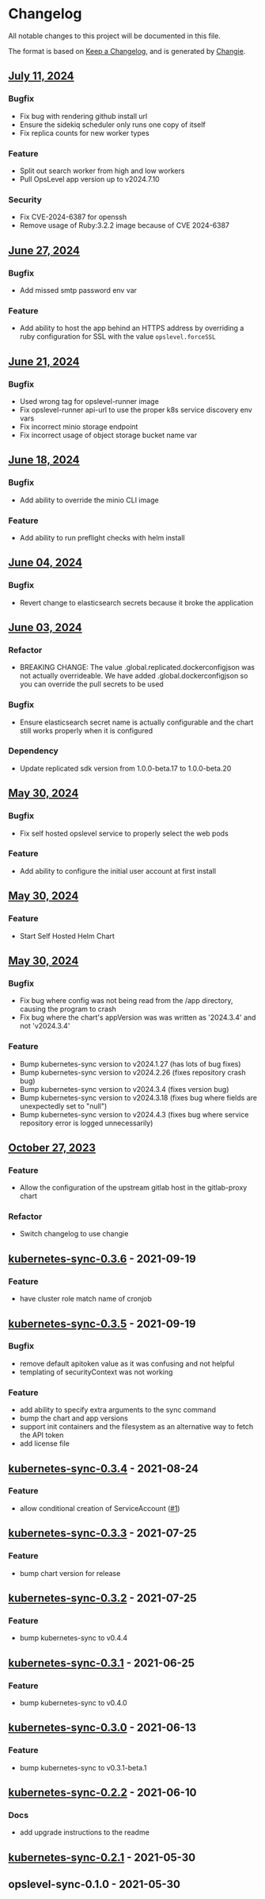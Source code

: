 # Changelog
All notable changes to this project will be documented in this file.

The format is based on [Keep a Changelog](https://keepachangelog.com/en/1.0.0/),
and is generated by [Changie](https://github.com/miniscruff/changie).


## [July 11, 2024](https://github.com/OpsLevel/helm-charts/compare/v2024.6.27...v2024.7.11)
### Bugfix
* Fix bug with rendering github install url
* Ensure the sidekiq scheduler only runs one copy of itself
* Fix replica counts for new worker types
### Feature
* Split out search worker from high and low workers
* Pull OpsLevel app version up to v2024.7.10
### Security
* Fix CVE-2024-6387 for openssh
* Remove usage of Ruby:3.2.2 image because of CVE 2024-6387

## [June 27, 2024](https://github.com/OpsLevel/helm-charts/compare/v2024.6.21...v2024.6.27)
### Bugfix
* Add missed smtp password env var
### Feature
* Add ability to host the app behind an HTTPS address by overriding a ruby configuration for SSL with the value `opslevel.forceSSL`

## [June 21, 2024](https://github.com/OpsLevel/helm-charts/compare/v2024.6.18...v2024.6.21)
### Bugfix
* Used wrong tag for opslevel-runner image
* Fix opslevel-runner api-url to use the proper k8s service discovery env vars
* Fix incorrect minio storage endpoint
* Fix incorrect usage of object storage bucket name var

## [June 18, 2024](https://github.com/OpsLevel/helm-charts/compare/v2024.6.4...v2024.6.18)
### Bugfix
* Add ability to override the minio CLI image
### Feature
* Add ability to run preflight checks with helm install

## [June 04, 2024](https://github.com/OpsLevel/helm-charts/compare/v2024.6.3...v2024.6.4)
### Bugfix
* Revert change to elasticsearch secrets because it broke the application

## [June 03, 2024](https://github.com/OpsLevel/helm-charts/compare/v2024.5.30...v2024.6.3)
### Refactor
* BREAKING CHANGE: The value .global.replicated.dockerconfigjson was not actually overrideable.  We have added .global.dockerconfigjson so you can override the pull secrets to be used
### Bugfix
* Ensure elasticsearch secret name is actually configurable and the chart still works properly when it is configured
### Dependency
* Update replicated sdk version from 1.0.0-beta.17 to 1.0.0-beta.20

## [May 30, 2024](https://github.com/OpsLevel/helm-charts/compare/v2024.5.29...v2024.5.30)
### Bugfix
* Fix self hosted opslevel service to properly select the web pods
### Feature
* Add ability to configure the initial user account at first install

## [May 30, 2024](https://github.com/OpsLevel/helm-charts/compare/v2024.1.1...v2024.5.29)
### Feature
* Start Self Hosted Helm Chart

## [May 30, 2024](https://github.com/OpsLevel/helm-charts/compare/v0.0.1...v2024.1.1)
### Bugfix
* Fix bug where config was not being read from the /app directory, causing the program to crash
* Fix bug where the chart's appVersion was was written as '2024.3.4' and not 'v2024.3.4'
### Feature
* Bump kubernetes-sync version to v2024.1.27 (has lots of bug fixes)
* Bump kubernetes-sync version to v2024.2.26 (fixes repository crash bug)
* Bump kubernetes-sync version to v2024.3.4 (fixes version bug)
* Bump kubernetes-sync version to v2024.3.18 (fixes bug where fields are unexpectedly set to "null")
* Bump kubernetes-sync version to v2024.4.3 (fixes bug where service repository error is logged unnecessarily)

## [October 27, 2023](https://github.com/OpsLevel/helm-charts/compare/0.0.0...v0.0.1)
### Feature
* Allow the configuration of the upstream gitlab host in the gitlab-proxy chart
### Refactor
* Switch changelog to use changie

<a name="kubernetes-sync-0.3.6"></a>
## [kubernetes-sync-0.3.6] - 2021-09-19
### Feature
- have cluster role match name of cronjob


<a name="kubernetes-sync-0.3.5"></a>
## [kubernetes-sync-0.3.5] - 2021-09-19
### Bugfix
- remove default apitoken value as it was confusing and not helpful
- templating of securityContext was not working

### Feature
- add ability to specify extra arguments to the sync command
- bump the chart and app versions
- support init containers and the filesystem as an alternative way to fetch the API token
- add license file


<a name="kubernetes-sync-0.3.4"></a>
## [kubernetes-sync-0.3.4] - 2021-08-24
### Feature
- allow conditional creation of ServiceAccount ([#1](https://github.com/OpsLevel/helm-charts/issues/1))


<a name="kubernetes-sync-0.3.3"></a>
## [kubernetes-sync-0.3.3] - 2021-07-25
### Feature
- bump chart version for release


<a name="kubernetes-sync-0.3.2"></a>
## [kubernetes-sync-0.3.2] - 2021-07-25
### Feature
- bump kubernetes-sync to v0.4.4


<a name="kubernetes-sync-0.3.1"></a>
## [kubernetes-sync-0.3.1] - 2021-06-25
### Feature
- bump kubernetes-sync to v0.4.0


<a name="kubernetes-sync-0.3.0"></a>
## [kubernetes-sync-0.3.0] - 2021-06-13
### Feature
- bump kubernetes-sync to v0.3.1-beta.1


<a name="kubernetes-sync-0.2.2"></a>
## [kubernetes-sync-0.2.2] - 2021-06-10
### Docs
- add upgrade instructions to the readme


<a name="kubernetes-sync-0.2.1"></a>
## [kubernetes-sync-0.2.1] - 2021-05-30

<a name="opslevel-sync-0.1.0"></a>
## opslevel-sync-0.1.0 - 2021-05-30

[Unreleased]: https://github.com/OpsLevel/helm-charts/compare/kubernetes-sync-0.3.6...HEAD
[kubernetes-sync-0.3.6]: https://github.com/OpsLevel/helm-charts/compare/kubernetes-sync-0.3.5...kubernetes-sync-0.3.6
[kubernetes-sync-0.3.5]: https://github.com/OpsLevel/helm-charts/compare/kubernetes-sync-0.3.4...kubernetes-sync-0.3.5
[kubernetes-sync-0.3.4]: https://github.com/OpsLevel/helm-charts/compare/kubernetes-sync-0.3.3...kubernetes-sync-0.3.4
[kubernetes-sync-0.3.3]: https://github.com/OpsLevel/helm-charts/compare/kubernetes-sync-0.3.2...kubernetes-sync-0.3.3
[kubernetes-sync-0.3.2]: https://github.com/OpsLevel/helm-charts/compare/kubernetes-sync-0.3.1...kubernetes-sync-0.3.2
[kubernetes-sync-0.3.1]: https://github.com/OpsLevel/helm-charts/compare/kubernetes-sync-0.3.0...kubernetes-sync-0.3.1
[kubernetes-sync-0.3.0]: https://github.com/OpsLevel/helm-charts/compare/kubernetes-sync-0.2.2...kubernetes-sync-0.3.0
[kubernetes-sync-0.2.2]: https://github.com/OpsLevel/helm-charts/compare/kubernetes-sync-0.2.1...kubernetes-sync-0.2.2
[kubernetes-sync-0.2.1]: https://github.com/OpsLevel/helm-charts/compare/opslevel-sync-0.1.0...kubernetes-sync-0.2.1
